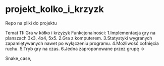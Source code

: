 # projekt_kolko_i_krzyzk
Repo na pliki do projektu

Temat 11: Gra w kółko i krzyżyk
  Funkcjonalności:
    1.Implementacja gry na planszach 3x3, 4x4, 5x5.
    2.Gra z komputerem.
    3.Statystyki wygranych zapamiętywanych nawet po wyłączeniu programu.
    4.Możliwość cofnięcia ruchu.
    5.Tryb gry na czas.
    6.Jedna zaproponowane przez grupę -> 
  
Snake_case, 

